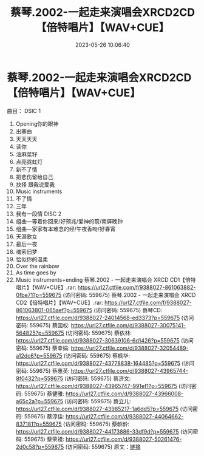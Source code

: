 ﻿---
title: 蔡琴.2002-一起走来演唱会XRCD2CD【倍特唱片】【WAV+CUE】
date: 2023-05-26 10:06:40
categories: WAV车载音乐、镜像
tags: 华语中文
---
# 蔡琴.2002-一起走来演唱会XRCD2CD【倍特唱片】【WAV+CUE】

曲目：
DSIC 1
01. Opening你的眼神
02. 出塞曲
03. 天天天天
04. 读你
05. 油麻菜籽
06. 点亮霓虹灯
07. 新不了情
08. 把悲伤留给自己
09. 抉择 跟我说爱我
10. Music instruments
11. 不了情
12. 三年
13. 我有一段情
DISC 2
01. 组曲—等着你回来/好预兆/爱神的箭/南屏晚钟
02. 组曲—家家有本难念的经/午夜香吻/好春宵
03. 天涯歌女
04. 最后一夜
05. 魂萦旧梦
06. 恰似你的温柔
07. Over the rainbow
08. As time goes by
09. Music instruments+ending
蔡琴.2002 - 一起走来演唱会 XRCD CD1【倍特唱片】【WAV+CUE】.rar: https://url27.ctfile.com/f/9388027-861063882-0fbe71?p=559675
(访问密码: 559675)
蔡琴.2002 - 一起走来演唱会 XRCD CD2【倍特唱片】【WAV+CUE】.rar: https://url27.ctfile.com/f/9388027-861063801-065aef?p=559675
(访问密码: 559675)
蔡琴CD: https://url27.ctfile.com/d/9388027-24014568-ed3373?p=559675
(访问密码: 559675)
蔡国权: https://url27.ctfile.com/d/9388027-30075141-564825?p=559675
(访问密码: 559675)
蔡依林: https://url27.ctfile.com/d/9388027-30639106-6d1426?p=559675
(访问密码: 559675)
蔡幸娟: https://url27.ctfile.com/d/9388027-32054489-a12dc6?p=559675
(访问密码: 559675)
蔡枫华: https://url27.ctfile.com/d/9388027-43778838-164485?p=559675
(访问密码: 559675)
蔡惠英: https://url27.ctfile.com/d/9388027-43965744-8f0432?p=559675
(访问密码: 559675)
蔡济文: https://url27.ctfile.com/d/9388027-43965747-991ef1?p=559675
(访问密码: 559675)
蔡健雅: https://url27.ctfile.com/d/9388027-43966008-a65c2a?p=559675
(访问密码: 559675)
蔡立儿: https://url27.ctfile.com/d/9388027-43985217-1a6dd5?p=559675
(访问密码: 559675)
蔡淳佳: https://url27.ctfile.com/d/9388027-44064662-837181?p=559675
(访问密码: 559675)
蔡龄龄: https://url27.ctfile.com/d/9388027-44173886-33df9d?p=559675
(访问密码: 559675)
蔡荣祖: https://url27.ctfile.com/d/9388027-50261476-2d0c58?p=559675
(访问密码: 559675)
原文：[链接](https://blog.sina.com.cn/s/blog_1647c7e760103121w.html)